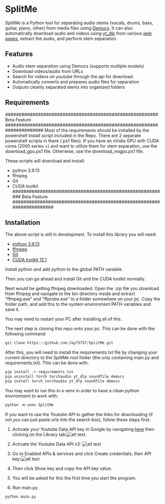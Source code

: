 ﻿# SplitMe

SplitMe is a Python tool for separating audio stems (vocals, drums, bass, guitar, piano, other) from media files using [Demucs](https://github.com/facebookresearch/demucs). It can also automatically download audio and videos using [yt_dlp](https://github.com/yt-dlp/yt-dlp) from various [web pages](https://github.com/yt-dlp/yt-dlp/blob/master/supportedsites.md), extract the audio, and perform stem separation.  

## Features

- Audio stem separation using Demucs (supports multiple models)
- Download videos/audio from URLs
- Search for videos on youtube through the api for download.
- Automatically converts and prepares audio files for separation
- Outputs cleanly separated stems into organized folders

## Requirements

######################################################## Beta Feature ######################################################################
Most of the requirements should be installed by the powershell install script included in the Repo. There are 2 separate powershell scripts in there (.ps1 files).  If you have an nVidia GPU with CUDA cores (2000 series +) and want to utilize them for stem separation, use the download_gpu.ps1 file.  Otherwise, use the download_nogpu.ps1 file.  

These scripts will download and install:
   - python 3.9.13
   - ffmpeg
   - Git
   - CUDA toolkit
######################################################### Beta Feature #####################################################################

## Installation

The above script is still in development.  To install this library you will need:
   - [python 3.9.13](https://www.python.org/downloads/release/python-3913/)
   - [ffmpeg](https://ffmpeg.org/download.html) 
   - [Git](https://git-scm.com/downloads)
   - [CUDA toolkit 12.1](https://developer.nvidia.com/cuda-12-1-0-download-archive)

Install python and add python to the global PATH variable.

Then you can go ahead and install Git and the CUDA toolkit normally.

Next would be getting ffmpeg downloaded.  Open the .zip file you download from ffmpeg and navigate to the bin directory inside and extract "ffmpeg.exe" and "ffprobe.exe" to a folder somewhere on your pc.  Copy the folder path, and add this to the system environment PATH variables and save it.

You may need to restart your PC after installing all of this.

The next step is cloning this repo onto your pc.  This can be done with the following command:
```powershell
git clone https://github.com/Jay73737/SplitMe.git
```
After this, you will need to install the requirements.txt file by changing your current directory to the SplitMe root folder (the only containing main.py and requirements.txt).  This can be done with:
```powershell
pip install -r requirements.txt
pip uninstall torch torchaudio yt_dlp soundfile demucs
pip install torch torchaudio yt_dlp soundfile demucs
```

You may want to run this in a venv in order to have a clean python environment to work with:
```powershell
python -m venv SplitMe
```



If you want to use the Youtube API to gather the links for downloading (if not you can just paste urls into the search box), follow these steps first:

   1. Activate your Youtube Data API key in Google by navigating [here](https://console.developers.google.com/) then clicking on the Library tab:![alt text](image.png).

   2. Activate the Youtube Data API v3: ![alt text](image-1.png)

   3. Go to Enabled APIs & services and click Create credentials, then API key:![alt text](image-3.png)

   4. Then click Show key and copy the API key value.

   5. You will be asked for this the first time you start the program.





3. Run main.py

```powershell
python main.py
```
